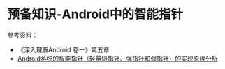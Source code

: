 # 预备知识-Android中的智能指针

参考资料：

* 《深入理解Android 卷一》第五章
* [Android系统的智能指针（轻量级指针、强指针和弱指针）的实现原理分析](https://blog.csdn.net/Luoshengyang/article/details/6786239)
